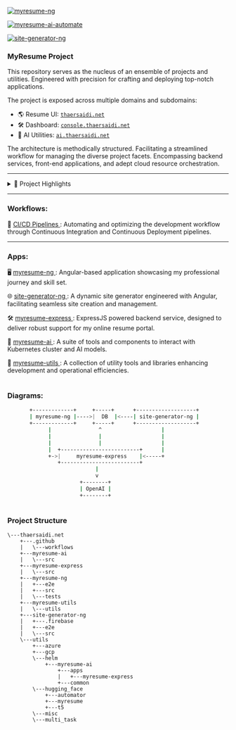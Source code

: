 [![myresume-ng](https://github.com/thaer899/thaersaidi.net/actions/workflows/myresume-ng.yml/badge.svg?branch=master)](https://github.com/thaer899/thaersaidi.net/actions/workflows/myresume-ng.yml)

[![myresume-ai-automate](https://github.com/thaer899/thaersaidi.net/actions/workflows/myresume-ai-automate.yml/badge.svg?branch=master)](https://github.com/thaer899/thaersaidi.net/actions/workflows/myresume-ai-automate.yml)

[![site-generator-ng](https://github.com/thaer899/thaersaidi.net/actions/workflows/site-generator-ng.yml/badge.svg?branch=master)](https://github.com/thaer899/thaersaidi.net/actions/workflows/site-generator-ng.yml)

### MyResume Project

This repository serves as the nucleus of an ensemble of projects and utilities.
Engineered with precision for crafting and deploying top-notch applications.

The project is exposed across multiple domains  and subdomains:  


- 🌎 Resume UI: [`thaersaidi.net`](https://thaersaidi.net)   
 - 🛠️ Dashboard: [`console.thaersaidi.net`](https://console.thaersaidi.net)
- 🧠 AI Utilities: [`ai.thaersaidi.net`](https://ai.thaersaidi.net) 

The architecture is methodically structured.
Facilitating a streamlined workflow for managing the diverse project facets.
Encompassing backend services, front-end applications, and adept cloud resource orchestration.

---

<details>
<summary>📂 Project Highlights</summary>

- **Summary**: Intelligent solutions.
- **Backend**: Backend services to interact with database and enhance UIs.
- **Frontend**: Front-end using angular applications for a resume exposure.
- **Admin Console**: Administrative console configurable using angular for UI and BOT management and orchestration.
- **AI**: A suite of tools and components to interact with AI models.  
- **Utils**: A suite of tools for automating and streamlining various aspects of the project.  
- **CI/CD**: Automation pipelines for all aspects of the project.
</details>


---
### Workflows:
🔄 [CI/CD Pipelines ](https://github.com/thaer899/thaersaidi.net/tree/master/.github/workflows/): Automating and optimizing the development workflow through Continuous Integration and Continuous Deployment pipelines.

---

### Apps:
🖥️ [myresume-ng ](https://github.com/thaer899/thaersaidi.net/tree/master/myresume-ng): 
Angular-based application showcasing my professional journey and skill set.

🌐 [site-generator-ng ](https://github.com/thaer899/thaersaidi.net/tree/master/site-generator-ng): 
A dynamic site generator engineered with Angular, facilitating seamless site creation and management.

🛠️ [myresume-express ](https://github.com/thaer899/thaersaidi.net/tree/master/myresume-express): 
ExpressJS powered backend service, designed to deliver robust support for my online resume portal.

🧠 [myresume-ai ](https://github.com/thaer899/thaersaidi.net/tree/master/myresume-ai): 
A suite of tools and components to interact with Kubernetes cluster and AI models.

🧰 [myresume-utils ](https://github.com/thaer899/thaersaidi.net/tree/master/myresume-utils): 
A collection of utility tools and libraries enhancing development and operational efficiencies.

#

### Diagrams:

```bash
       +-------------+     +-----+      +-------------------+
       | myresume-ng |---->|  DB  |<----| site-generator-ng |
       +-------------+     +-----+      +-------------------+
             |               ^                   |
             |               |                   |
             |               |                   |
             |  +-------------------------+      |
             +->|     myresume-express    |<-----+
                +-------------------------+
                            |
                            v
                       +--------+
                       | OpenAI |
                       +--------+

```
#

### Project Structure

```plaintext
\---thaersaidi.net
    +---.github
    |   \---workflows
    +---myresume-ai
    |   \---src
    +---myresume-express
    |   \---src
    +---myresume-ng
    |   +---e2e
    |   +---src
    |   \---tests
    +---myresume-utils
    |   \---utils
    +---site-generator-ng
    |   +---.firebase
    |   +---e2e
    |   \---src
    \---utils
        +---azure
        +---gcp
        \---helm
            +---myresume-ai
                +---apps
                |   +---myresume-express
                +---common
        \---hugging_face
            +---automator
            +---myresume
            +---t5
        \---misc
        \---multi_task

